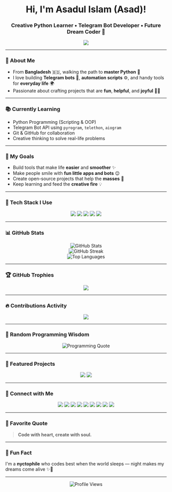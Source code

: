 <h1 align="center">Hi, I'm Asadul Islam (Asad)!</h1>
<h3 align="center">Creative Python Learner • Telegram Bot Developer • Future Dream Coder 💫</h3>

<p align="center">
  <img src="https://readme-typing-svg.demolab.com?font=Fira+Code&size=22&pause=1000&color=F75C7E&center=true&vCenter=true&width=600&lines=I+love+creating+cool+things+with+Python;Bots%2C+Scripts%2C+Fun+Tools+%F0%9F%94%A5;Always+learning%2C+always+growing!+%F0%9F%8E%93" />
</p>

---

### 🖤 About Me

- From **Bangladesh** 🇧🇩, walking the path to **master Python** 🐍  
- I love building **Telegram bots** 🤖, **automation scripts** ⚙️, and handy tools for **everyday life** 🌍  
- Passionate about crafting projects that are **fun**, **helpful**, and **joyful** 🎨✨  

---

### 📚 Currently Learning

- Python Programming (Scripting & OOP)  
- Telegram Bot API using `pyrogram`, `telethon`, `aiogram`  
- Git & GitHub for collaboration  
- Creative thinking to solve real-life problems  

---

### 🎯 My Goals

- Build tools that make life **easier** and **smoother** ✨  
- Make people smile with **fun little apps and bots** 😉  
- Create open-source projects that help the **masses** 🙌  
- Keep learning and feed the **creative fire** 💡  

---

### 🧰 Tech Stack I Use

<p align="center">
  <img src="https://img.shields.io/badge/Python-3776AB?style=for-the-badge&logo=python&logoColor=white" />
  <img src="https://img.shields.io/badge/Pyrogram-2CA5E0?style=for-the-badge&logo=telegram&logoColor=white" />
  <img src="https://img.shields.io/badge/Telethon-0088cc?style=for-the-badge&logo=telegram&logoColor=white" />
  <img src="https://img.shields.io/badge/Aiogram-blue?style=for-the-badge&logo=python&logoColor=white" />
  <img src="https://img.shields.io/badge/GitHub-181717?style=for-the-badge&logo=github&logoColor=white" />
</p>

---

### 📊 GitHub Stats

<p align="center">
  <img src="https://github-readme-stats.vercel.app/api?username=asadofc&show_icons=true&theme=radical" alt="GitHub Stats" />  
  <br />
  <img src="https://github-readme-streak-stats.herokuapp.com?user=asadofc&theme=radical&hide_border=false" alt="GitHub Streak" />
  <br />
  <img src="https://github-readme-stats.vercel.app/api/top-langs/?username=asadofc&layout=compact&theme=radical" alt="Top Languages" />
</p>

---

### 🏆 GitHub Trophies

<p align="center">
  <img src="https://github-profile-trophy.vercel.app/?username=asadofc&theme=onedark&no-frame=true&margin-w=10" />
</p>

---

### 🔥 Contributions Activity

<p align="center">
  <img src="https://github-readme-activity-graph.vercel.app/graph?username=asadofc&theme=radical&hide_border=true" />
</p>

---

### 🔁 Random Programming Wisdom

<p align="center">
  <img src="https://programming-quotes-api.herokuapp.com/quote/random" alt="Programming Quote" />
</p>

---

### 📌 Featured Projects

<p align="center">
  <a href="https://github.com/asadofc/vanishguy-bot"><img src="https://img.shields.io/badge/My_Bot-Python-3776AB?style=for-the-badge&logo=python&logoColor=white" /></a>
  <a href="https://github.com/asadofc/quizydude-bot"><img src="https://img.shields.io/badge/Auto_Script-Pyrogram-2CA5E0?style=for-the-badge&logo=telegram&logoColor=white" /></a>
</p>

---

### 💌 Connect with Me

<p align="center">
  <a href="https://t.me/asad_ofc"><img src="https://img.shields.io/badge/Telegram-2CA5E0?style=for-the-badge&logo=telegram&logoColor=white" /></a>
  <a href="mailto:mr.asadul.islam00@gmail.com"><img src="https://img.shields.io/badge/Gmail-D14836?style=for-the-badge&logo=gmail&logoColor=white" /></a>
  <a href="https://youtube.com/@asad_ofc"><img src="https://img.shields.io/badge/YouTube-FF0000?style=for-the-badge&logo=youtube&logoColor=white" /></a>
  <a href="https://instagram.com/aasad_ofc"><img src="https://img.shields.io/badge/Instagram-E4405F?style=for-the-badge&logo=instagram&logoColor=white" /></a>
  <a href="https://tiktok.com/@asad_ofc"><img src="https://img.shields.io/badge/TikTok-000000?style=for-the-badge&logo=tiktok&logoColor=white" /></a>
  <a href="https://x.com/asad_ofc"><img src="https://img.shields.io/badge/X-000000?style=for-the-badge&logo=twitter&logoColor=white" /></a>
  <a href="https://facebook.com/aasad.ofc"><img src="https://img.shields.io/badge/Facebook-1877F2?style=for-the-badge&logo=facebook&logoColor=white" /></a>
  <a href="https://www.threads.net/@aasad_ofc"><img src="https://img.shields.io/badge/Threads-000000?style=for-the-badge&logo=threads&logoColor=white" /></a>
  <a href="https://discord.com/users/1067999831416635473"><img src="https://img.shields.io/badge/Discord-asad__ofc-5865F2?style=for-the-badge&logo=discord&logoColor=white" /></a>
</p>

---

### 💖 Favorite Quote

> **Code with heart, create with soul.**

---

### 🌙 Fun Fact

I'm a **nyctophile** who codes best when the world sleeps — night makes my dreams come alive ✨🌌

---

<p align="center">
  <img src="https://komarev.com/ghpvc/?username=asadofc&label=Profile+Views&color=blueviolet&style=flat" alt="Profile Views" />
</p>
